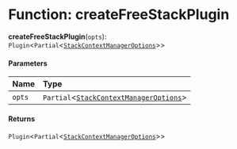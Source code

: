 # Function: createFreeStackPlugin

**createFreeStackPlugin**(`opts`): `Plugin`<`Partial`<[`StackContextManagerOptions`](/en/auto-docs/free-stack-plugin/interfaces/StackContextManagerOptions.md)>>

#### Parameters

| Name | Type |
| :------ | :------ |
| `opts` | `Partial`<[`StackContextManagerOptions`](/en/auto-docs/free-stack-plugin/interfaces/StackContextManagerOptions.md)> |

#### Returns

`Plugin`<`Partial`<[`StackContextManagerOptions`](/en/auto-docs/free-stack-plugin/interfaces/StackContextManagerOptions.md)>>
